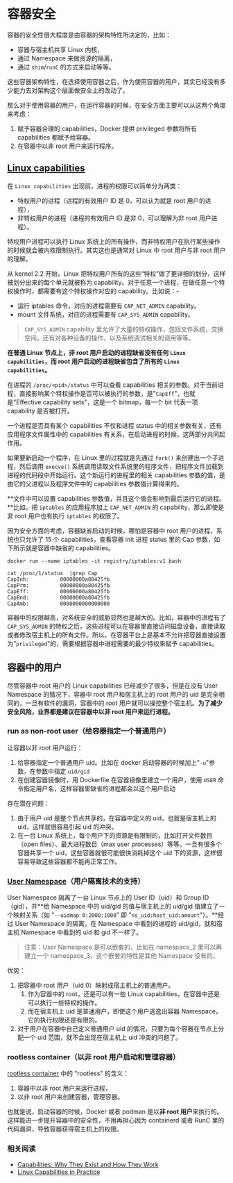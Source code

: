 # 容器安全

容器的安全性很大程度是由容器的架构特性所决定的，比如：

- 容器与宿主机共享 Linux 内核，
- 通过 Namespace 来做资源的隔离，
- 通过 `shim`/`runC` 的方式来启动等等。

这些容器架构特性，在选择使用容器之后，作为使用容器的用户，其实已经没有多少能力去对架构这个层面做安全上的改动了。

那么对于使用容器的用户，在运行容器的时候，在安全方面主要可以从这两个角度来考虑：

1. 赋予容器合理的 capabilities，Docker 提供 privileged 参数将所有 capabilities 都赋予给容器。
2. 在容器中以非 root 用户来运行程序。

## [Linux capabilities](https://man7.org/linux/man-pages/man7/capabilities.7.html)

在 `Linux capabilities` 出现前，进程的权限可以简单分为两类：

- 特权用户的进程（进程的有效用户 ID 是 0，可以认为就是 root 用户的进程），
- 非特权用户的进程（进程的有效用户 ID 是非 0，可以理解为非 root 用户进程）。

特权用户进程可以执行 Linux 系统上的所有操作，而非特权用户在执行某些操作的时候就会被内核限制执行。其实这也是通常对 Linux 中 root 用户与非 root 用户的理解。

从 kernel 2.2 开始，Linux 把特权用户所有的这些“特权”做了更详细的划分，这样被划分出来的每个单元就被称为 capability。对于任意一个进程，在做任意一个特权操作时，都需要有这个特权操作对应的 capability。比如说：-

- 运行 iptables 命令，对应的进程需要有 `CAP_NET_ADMIN` capability。
-  mount 文件系统，对应的进程需要有 `CAP_SYS_ADMIN`  capability。

> `CAP_SYS_ADMIN`  capability 里允许了大量的特权操作，包括文件系统，交换空间，还有对各种设备的操作，以及系统调试相关的调用等等。

**在普通 Linux 节点上，非 root 用户启动的进程缺省没有任何 `Linux capabilities`，而 root 用户启动的进程缺省包含了所有的 `Linux capabilities`。**

在进程的 `/proc/<pid>/status` 中可以查看 capabilities 相关的参数。对于当前进程，直接影响某个特权操作是否可以被执行的参数，是"`CapEff`"，也就是"Effective capability sets"，这是一个 bitmap，每一个 bit 代表一项 capability 是否被打开。

一个进程是否具有某个 capabilities 不仅和进程 status 中的相关参数有关，还有应用程序文件属性中的 capabilities 有关系，在启动进程的时候，这两部分共同起作用。

如果要新启动一个程序，在 Linux 里的过程就是先通过 `fork()` 来创建出一个子进程，然后调用 `execve()` 系统调用读取文件系统里的程序文件，把程序文件加载到进程的代码段中开始运行。这个新运行的进程里的相关 capabilities 参数的值，是由它的父进程以及程序文件中的 capabilities 参数值计算得来的。

**文件中可以设置 capabilities 参数值，并且这个值会影响到最后运行它的进程。**比如，把 `iptables` 的应用程序加上 `CAP_NET_ADMIN` 的 capability，那么即使是非 root 用户也有执行 `iptables` 的权限了。

因为安全方面的考虑，容器缺省启动的时候，哪怕是容器中 root 用户的进程，系统也只允许了 15 个 capabilities，查看容器 init 进程 status 里的 Cap 参数，如下所示就是容器中缺省的 capabilities。

```shell
docker run --name iptables -it registry/iptables:v1 bash

cat /proc/1/status  |grep Cap
CapInh:          00000000a80425fb
CapPrm:          00000000a80425fb
CapEff:          00000000a80425fb
CapBnd:          00000000a80425fb
CapAmb:          0000000000000000
```

容器中的权限越高，对系统安全的威胁显然也是越大的。比如，容器中的进程有了 `CAP_SYS_ADMIN` 的特权之后，这些进程可以在容器里直接访问磁盘设备，直接读取或者修改宿主机上的所有文件。所以，在容器平台上是基本不允许把容器直接设置为"`privileged`"的，需要根据容器中进程需要的最少特权来赋予 capabilities。

## 容器中的用户

尽管容器中 root 用户的 Linux capabilities 已经减少了很多，但是在没有 User Namespace 的情况下，容器中 root 用户和宿主机上的 root 用户的 uid 是完全相同的，一旦有软件的漏洞，容器中的 root 用户就可以操控整个宿主机。**为了减少安全风险，业界都是建议在容器中以非 root 用户来运行进程。**

### run as non-root user（给容器指定一个普通用户）

让容器以非 root 用户运行：

1. 给容器指定一个普通用户 uid。比如在 docker 启动容器的时候加上"`-u`"参数，在参数中指定 `uid/gid`
2. 在创建容器镜像时，用 Dockerfile 在容器镜像里建立一个用户，使用 `USER` 命令指定用户名，这样容器里缺省的进程都会以这个用户启动

存在潜在问题：

1. 由于用户 uid 是整个节点共享的，在容器中定义的 uid，也就是宿主机上的 uid，这样就很容易引起 uid 的冲突。
2. 在一台 Linux 系统上，每个用户下的资源是有限制的，比如打开文件数目（open files）、最大进程数目（max user processes）等等。一旦有很多个容器共享一个 uid，这些容器就很可能很快消耗掉这个 uid 下的资源，这样很容易导致这些容器都不能再正常工作。

### [User Namespace](https://man7.org/linux/man-pages/man7/user_namespaces.7.html)（用户隔离技术的支持）

User Namespace 隔离了一台 Linux 节点上的 User ID（uid）和 Group ID（gid），并**给 Namespace 中的 uid/gid 的值与宿主机上的 uid/gid 值建立了一个映射关系（如 "`--uidmap 0:2000:1000`" 即 "`ns_uid:host_uid:amount`"）。**经过 User Namespace 的隔离，在 Namespace 中看到的进程的 uid/gid，就和宿主机 Namespace 中看到的 uid 和 gid 不一样了。

> 注意：User Namespace 是可以嵌套的，比如在 namespace_2 里可以再建立一个 namespace_3，这个嵌套的特性是其他 Namespace 没有的。

优势：

1. 把容器中 root 用户（uid 0）映射成宿主机上的普通用户。
   1. 作为容器中的 root，还是可以有一些 Linux capabilities，在容器中还是可以执行一些特权的操作。
   2. 而在宿主机上 uid 是普通用户，即使这个用户逃逸出容器 Namespace，它的执行权限还是有限的。
2. 对于用户在容器中自己定义普通用户 uid 的情况，只要为每个容器在节点上分配一个 uid 范围，就不会出现在宿主机上 uid 冲突的问题了。

### rootless container（以非 root 用户启动和管理容器）

[rootless container](https://developers.redhat.com/blog/2020/09/25/rootless-containers-with-podman-the-basics) 中的 "rootless" 的含义：

1. 容器中以非 root 用户来运行进程，
2. 以非 root 用户来创建容器，管理容器。

也就是说，启动容器的时候，Docker 或者 podman 是以**非 root 用户**来执行的。这样能进一步提升容器中的安全性，不用再担心因为 containerd 或者 RunC 里的代码漏洞，导致容器获得宿主机上的权限。

### 相关阅读

- [Capabilities: Why They Exist and How They Work](https://blog.container-solutions.com/linux-capabilities-why-they-exist-and-how-they-work)
- [Linux Capabilities in Practice](https://blog.container-solutions.com/linux-capabilities-in-practice)
